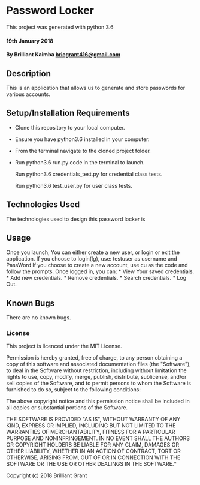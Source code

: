 # Password Locker

This project was generated with python 3.6

#### 19th January 2018

#### By Brilliant Kaimba briegrant416@gmail.com

## Description

This is an application that allows us to generate and store passwords for various accounts.

## Setup/Installation Requirements
* Clone this repository to your local computer.
* Ensure you have python3.6 installed in your computer.
* From the terminal navigate to the cloned project folder.
* Run python3.6 run.py code in the terminal to launch.

  Run python3.6 credentials_test.py for credential class tests.
  
  Run python3.6 test_user.py for user class tests.

## Technologies Used
The technologies used to design this password locker is

## Usage

Once you launch, You can either create a new user, or login or exit the application.
If you choose to login(lg), use: testuser as username and PassWord
If you choose to create a new account, use cu as the code and follow the prompts.
Once logged in, you can:
     * View Your saved credentials.
     * Add new credentials.
     * Remove credentials.
     * Search credentials.
     * Log Out.

## Known Bugs
There are no known bugs.

### License
This project is licenced under the MIT License.

Permission is hereby granted, free of charge, to any person obtaining a copy of this software and associated documentation files (the "Software"), to deal in the Software without restriction, including without limitation the rights to use, copy, modify, merge, publish, distribute, sublicense, and/or sell copies of the Software, and to permit persons to whom the Software is furnished to do so, subject to the following conditions:

The above copyright notice and this permission notice shall be included in all copies or substantial portions of the Software.

THE SOFTWARE IS PROVIDED "AS IS", WITHOUT WARRANTY OF ANY KIND, EXPRESS OR IMPLIED, INCLUDING BUT NOT LIMITED TO THE WARRANTIES OF MERCHANTABILITY, FITNESS FOR A PARTICULAR PURPOSE AND NONINFRINGEMENT. IN NO EVENT SHALL THE AUTHORS OR COPYRIGHT HOLDERS BE LIABLE FOR ANY CLAIM, DAMAGES OR OTHER LIABILITY, WHETHER IN AN ACTION OF CONTRACT, TORT OR OTHERWISE, ARISING FROM, OUT OF OR IN CONNECTION WITH THE SOFTWARE OR THE USE OR OTHER DEALINGS IN THE SOFTWARE.*

Copyright (c) 2018 Brilliant Grant


   
   